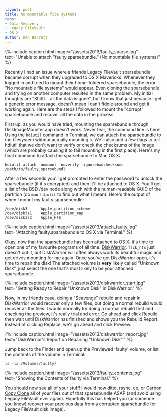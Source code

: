```yaml
---
layout: post
title: No mountable file systems
tags:
- Data Recovery
- Legacy FileVault
- OS X
author: Dan Barrett
---
```


{% include caption.html image="/assets/2013/faulty_sparse.jpg" text="Unable to attach &quot;faulty.sparsebundle.&quot; (No mountable file systems)" %}

Recently I had an issue where a friends Legacy FileVault sparsebundle became corrupt when they upgraded to OS X Mavericks.  Whenever they logged in and tried to mount their home-foldered sparsebundle, the error "No mountable file systems" would appear.  Even cloning the sparsebundle and trying on another computer resulted in the same problem.  My initial thoughts are "Shittt... all the data is gone", but I know that just because I get a generic error message, doesn't mean I can't fiddle around and get it working again.  Here are the steps I followed to mount the "corrupt" sparsebundle and recover all the data in the process.

First up, as you would have tried, mounting the sparsebundle through DiskImageMounter.app doesn't work.  Never fear, the command line is here!  Using the `hdiutil` command in Terminal, we can attach the sparsebundle to the filesystem without actually mounting it.  We'll also add a few flags to tell hdiutil that we don't want to verify or check the checksums of the image (which are probably causing it to fail mounting in the first place).  Here's my final command to attach the sparsebundle to Mac OS X:

```
hdiutil attach -nomount -noverify -ignorebadchecksums /path/to/faulty.sparsebundl
```

After a few seconds you'll get prompted to enter the password to unlock the sparsebundle (if it's encrypted) and then it'll be attached to OS X.  You'll get a list of the BSD /dev node along with with the human-readable GUID of the partition (do `man hdiutil` to find out what I mean).  Here's the output of when I mount my faulty.sparsebundle:

```
/dev/disk3		Apple_partition_scheme
/dev/disk3s1	Apple_partition_map
/dev/disk3s2	Apple_HFS
```

{% include caption.html image="/assets/2013/attach_faulty.jpg" text="Attaching faulty.sparsebundle to OS X via Terminal." %}

Okay, now that the sparsebundle has been attached to OS X, it's time to open one of my favourite programs of all time: [DiskWarrior](http://www.alsoft.com/diskwarrior/).  `fsck_hfs` just doesn't cut it, but DiskWarrior will often always work its beautiful magic and get drives mounting for me again.  Once you've got DiskWarrior open, it's time to repair the disk!  The attached volume is **very** likely called "Unknown Disk", just select the one that's most likely to be your attached sparsebundle.

{% include caption.html image="/assets/2013/diskwarrior_start.jpg" text="Getting Ready to Repair &quot;Unknown Disk&quot; in DiskWarrior." %}

Now, in my friends case, doing a "Scavenge" rebuild and repair in DiskWarrior would recover only a few files, but doing a normal rebuild would recover all the files.  I would normally try doing a normal rebuild first and checking the preview, it's really trial and error.  Go ahead and click Rebuild then wait until DiskWarrior has finished and shows you the Rebuild Report.  Instead of clicking Replace, we'll go ahead and click Preview.

{% include caption.html image="/assets/2013/diskwarrior_report.jpg" text="DiskWarrior&#039;s Report on Repairing &quot;Unknown Disk&quot;." %}

Jump back to the Finder and open up the Previewed 'faulty' volume, or list the contents of the volume in Terminal:

```
ls -la /Volumes/faulty/
```

{% include caption.html image="/assets/2013/faulty_contents.jpg" text="Showing the Contents of faulty via Terminal." %}

You should now see all of your stuff!  I would now ditto, rsync, cp, or [Carbon Copy Clone](http://bombich.com/) all of your files out of that sparsebundle ASAP (and avoid using Legacy FileVault ever again).  Hopefully this has helped you (or someone you know) recover your precious data from a corrupted sparsebundle (or Legacy FileVault disk image).